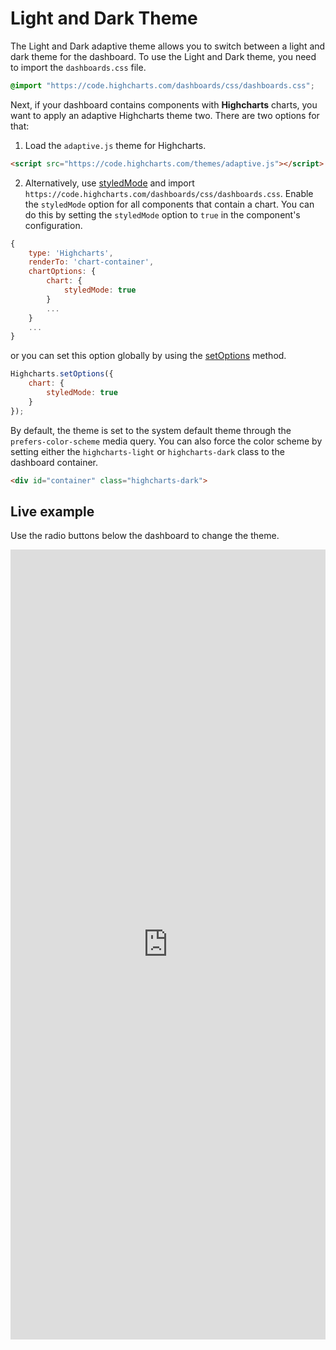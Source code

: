 # Light and Dark Theme

The Light and Dark adaptive theme allows you to switch between a light and dark theme for the dashboard.
To use the Light and Dark theme, you need to import the `dashboards.css` file.

```css
@import "https://code.highcharts.com/dashboards/css/dashboards.css";
```

Next, if your dashboard contains components with **Highcharts** charts, you want
to apply an adaptive Highcharts theme two. There are two options for that:

1. Load the `adaptive.js` theme for Highcharts.
```html
<script src="https://code.highcharts.com/themes/adaptive.js"></script>
```

2. Alternatively, use [styledMode](https://api.highcharts.com/highcharts/chart.styledMode) and import `https://code.highcharts.com/dashboards/css/dashboards.css`. Enable the `styledMode` option for all components that contain a chart. You can do this by setting the `styledMode` option to `true` in the component's configuration.

```js
{
    type: 'Highcharts',
    renderTo: 'chart-container',
    chartOptions: {
        chart: {
            styledMode: true
        }
        ...
    }
    ...
}
```
or you can set this option globally by using the [setOptions](https://api.highcharts.com/class-reference/Highcharts#.setOptions) method.
```js
Highcharts.setOptions({
    chart: {
        styledMode: true
    }
});
```

By default, the theme is set to the system default theme through the
`prefers-color-scheme` media query. You can also force the color scheme by
setting either the `highcharts-light` or `highcharts-dark` class to the dashboard container.

```html
<div id="container" class="highcharts-dark">
```

## Live example
Use the radio buttons below the dashboard to change the theme.
<iframe style="width: 100%; height: 1264px; border: none;" src="https://www.highcharts.com/samples/embed/dashboards/demo/light-dark-theme" allow="fullscreen"></iframe>
